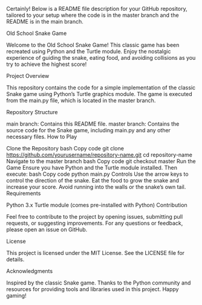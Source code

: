 
Certainly! Below is a README file description for your GitHub repository, tailored to your setup where the code is in the master branch and the README is in the main branch.

Old School Snake Game

Welcome to the Old School Snake Game! This classic game has been recreated using Python and the Turtle module. Enjoy the nostalgic experience of guiding the snake, eating food, and avoiding collisions as you try to achieve the highest score!

Project Overview

This repository contains the code for a simple implementation of the classic Snake game using Python’s Turtle graphics module. The game is executed from the main.py file, which is located in the master branch.

Repository Structure

main branch: Contains this README file.
master branch: Contains the source code for the Snake game, including main.py and any other necessary files.
How to Play

Clone the Repository
bash
Copy code
git clone https://github.com/yourusername/repository-name.git
cd repository-name
Navigate to the master branch
bash
Copy code
git checkout master
Run the Game
Ensure you have Python and the Turtle module installed. Then execute:
bash
Copy code
python main.py
Controls
Use the arrow keys to control the direction of the snake.
Eat the food to grow the snake and increase your score.
Avoid running into the walls or the snake’s own tail.
Requirements

Python 3.x
Turtle module (comes pre-installed with Python)
Contribution

Feel free to contribute to the project by opening issues, submitting pull requests, or suggesting improvements. For any questions or feedback, please open an issue on GitHub.

License

This project is licensed under the MIT License. See the LICENSE file for details.

Acknowledgments

Inspired by the classic Snake game.
Thanks to the Python community and resources for providing tools and libraries used in this project.
Happy gaming!
